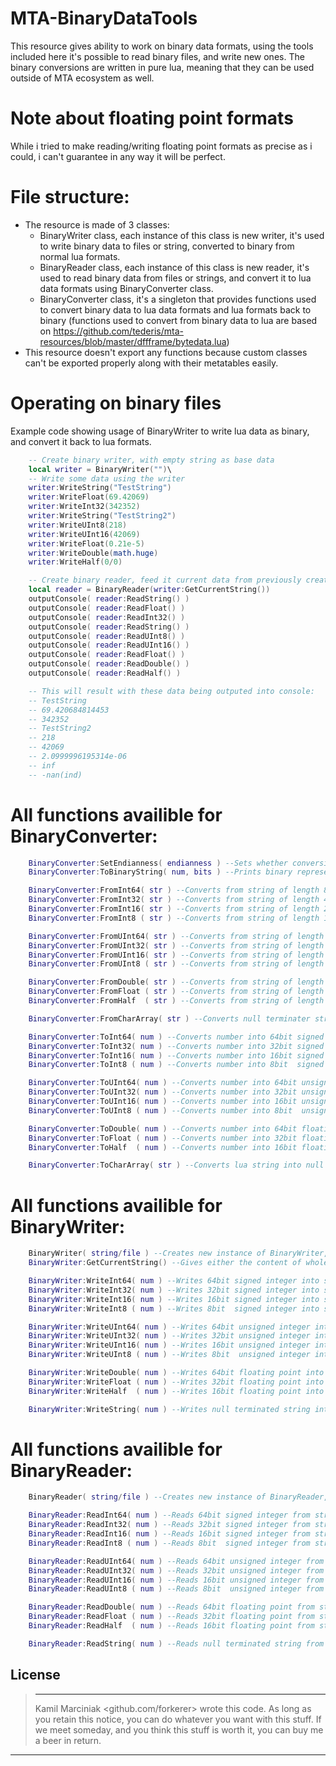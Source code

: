 # MTA-BinaryDataTools
This resource gives ability to work on binary data formats, using the tools included here it's possible to read binary files, and write new ones.
The binary conversions are written in pure lua, meaning that they can be used outside of MTA ecosystem as well.
&nbsp;

 # Note about floating point formats
While i tried to make reading/writing floating point formats as precise as i could, i can't guarantee in any way it will be perfect.
&nbsp;

# File structure:
 - The resource is made of 3 classes:
   - BinaryWriter class, each instance of this class is new writer, it's used to write binary data to files or string, converted to binary from normal lua formats.
   - BinaryReader class, each instance of this class is new reader, it's used to read binary data from files or strings, and convert it to lua data formats using BinaryConverter class.
   - BinaryConverter class, it's a singleton that provides functions used to convert binary data to lua data formats and lua formats back to binary (functions used to convert from binary data to lua are based on https://github.com/tederis/mta-resources/blob/master/dffframe/bytedata.lua)
 - This resource doesn't export any functions because custom classes can't be exported properly along with their metatables easily.

# Operating on binary files
Example code showing usage of BinaryWriter to write lua data as binary, and convert it back to lua formats.
```lua
    -- Create binary writer, with empty string as base data
    local writer = BinaryWriter("")\
    -- Write some data using the writer
    writer:WriteString("TestString")
    writer:WriteFloat(69.42069)
    writer:WriteInt32(342352)
    writer:WriteString("TestString2")
    writer:WriteUInt8(218)
    writer:WriteUInt16(42069)
    writer:WriteFloat(0.21e-5)
    writer:WriteDouble(math.huge)
    writer:WriteHalf(0/0)

    -- Create binary reader, feed it current data from previously created 
    local reader = BinaryReader(writer:GetCurrentString())
    outputConsole( reader:ReadString() )
    outputConsole( reader:ReadFloat() )
    outputConsole( reader:ReadInt32() )
    outputConsole( reader:ReadString() )
    outputConsole( reader:ReadUInt8() )
    outputConsole( reader:ReadUInt16() )
    outputConsole( reader:ReadFloat() )
    outputConsole( reader:ReadDouble() )
    outputConsole( reader:ReadHalf() )

    -- This will result with these data being outputed into console:
    -- TestString
    -- 69.420684814453
    -- 342352
    -- TestString2
    -- 218
    -- 42069
    -- 2.0999996195314e-06
    -- inf
    -- -nan(ind)
```   

# All functions availible for BinaryConverter:
```lua
    BinaryConverter:SetEndianness( endianness ) --Sets whether conversions should use little endian, or big endian memory layout 
    BinaryConverter:ToBinaryString( num, bits ) --Prints binary representation of given number with up to *bits* chars

    BinaryConverter:FromInt64( str ) --Converts from string of length 8 to 64bit signed integer
    BinaryConverter:FromInt32( str ) --Converts from string of length 4 to 32bit signed integer
    BinaryConverter:FromInt16( str ) --Converts from string of length 2 to 16bit signed integer
    BinaryConverter:FromInt8 ( str ) --Converts from string of length 1 to 8bit  signed integer

    BinaryConverter:FromUInt64( str ) --Converts from string of length 8 to 64bit unsigned integer
    BinaryConverter:FromUInt32( str ) --Converts from string of length 4 to 32bit unsigned integer
    BinaryConverter:FromUInt16( str ) --Converts from string of length 2 to 16bit unsigned integer
    BinaryConverter:FromUInt8 ( str ) --Converts from string of length 1 to 8bit  unsigned integer

    BinaryConverter:FromDouble( str ) --Converts from string of length 8 to 64 bit floating point number
    BinaryConverter:FromFloat ( str ) --Converts from string of length 4 to 32 bit floating point number
    BinaryConverter:FromHalf  ( str ) --Converts from string of length 2 to 16 bit floating point number

    BinaryConverter:FromCharArray( str ) --Converts null terminater string into normal lua string

    BinaryConverter:ToInt64( num ) --Converts number into 64bit signed integer written as string of length 8
    BinaryConverter:ToInt32( num ) --Converts number into 32bit signed integer written as string of length 4
    BinaryConverter:ToInt16( num ) --Converts number into 16bit signed integer written as string of length 2
    BinaryConverter:ToInt8 ( num ) --Converts number into 8bit  signed integer written as string of length 1

    BinaryConverter:ToUInt64( num ) --Converts number into 64bit unsigned integer written as string of length 8
    BinaryConverter:ToUInt32( num ) --Converts number into 32bit unsigned integer written as string of length 4
    BinaryConverter:ToUInt16( num ) --Converts number into 16bit unsigned integer written as string of length 2
    BinaryConverter:ToUInt8 ( num ) --Converts number into 8bit  unsigned integer written as string of length 1

    BinaryConverter:ToDouble( num ) --Converts number into 64bit floating point number written as string of length 8
    BinaryConverter:ToFloat ( num ) --Converts number into 32bit floating point number written as string of length 4
    BinaryConverter:ToHalf  ( num ) --Converts number into 16bit floating point number written as string of length 2

    BinaryConverter:ToCharArray( str ) --Converts lua string into null terminated string
```

# All functions availible for BinaryWriter:
```lua
    BinaryWriter( string/file ) --Creates new instance of BinaryWriter, that will write to given string/file. I will call this given string/file *stream* in further comments
    BinaryWriter:GetCurrentString() --Gives either the content of whole file if it's writing into it, or entire string with binary data in it

    BinaryWriter:WriteInt64( num ) --Writes 64bit signed integer into stream
    BinaryWriter:WriteInt32( num ) --Writes 32bit signed integer into stream
    BinaryWriter:WriteInt16( num ) --Writes 16bit signed integer into stream
    BinaryWriter:WriteInt8 ( num ) --Writes 8bit  signed integer into stream

    BinaryWriter:WriteUInt64( num ) --Writes 64bit unsigned integer into stream
    BinaryWriter:WriteUInt32( num ) --Writes 32bit unsigned integer into stream
    BinaryWriter:WriteUInt16( num ) --Writes 16bit unsigned integer into stream
    BinaryWriter:WriteUInt8 ( num ) --Writes 8bit  unsigned integer into stream

    BinaryWriter:WriteDouble( num ) --Writes 64bit floating point into stream
    BinaryWriter:WriteFloat ( num ) --Writes 32bit floating point into stream
    BinaryWriter:WriteHalf  ( num ) --Writes 16bit floating point into stream

    BinaryWriter:WriteString( num ) --Writes null terminated string into stream
```

# All functions availible for BinaryReader:
```lua
    BinaryReader( string/file ) --Creates new instance of BinaryReader, that will read from given string/file. I will call this given string/file *stream* in further comments

    BinaryReader:ReadInt64( num ) --Reads 64bit signed integer from stream
    BinaryReader:ReadInt32( num ) --Reads 32bit signed integer from stream
    BinaryReader:ReadInt16( num ) --Reads 16bit signed integer from stream
    BinaryReader:ReadInt8 ( num ) --Reads 8bit  signed integer from stream

    BinaryReader:ReadUInt64( num ) --Reads 64bit unsigned integer from stream
    BinaryReader:ReadUInt32( num ) --Reads 32bit unsigned integer from stream
    BinaryReader:ReadUInt16( num ) --Reads 16bit unsigned integer from stream
    BinaryReader:ReadUInt8 ( num ) --Reads 8bit  unsigned integer from stream

    BinaryReader:ReadDouble( num ) --Reads 64bit floating point from stream
    BinaryReader:ReadFloat ( num ) --Reads 32bit floating point from stream
    BinaryReader:ReadHalf  ( num ) --Reads 16bit floating point from stream

    BinaryReader:ReadString( num ) --Reads null terminated string from stream
```

License
----
> ----------------------------------------------------------------------------
> Kamil Marciniak <github.com/forkerer> wrote this code. As long as you retain this 
> notice, you can do whatever you want with this stuff. If we
> meet someday, and you think this stuff is worth it, you can
> buy me a beer in return.
 ----------------------------------------------------------------------------